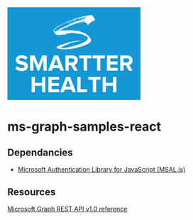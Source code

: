 <img src="smartterhealth.png" width="300" />

# ms-graph-samples-react

## Dependancies

* [Microsoft Authentication Library for JavaScript (MSAL.js)](https://www.npmjs.com/package/msal) 

## Resources
[Microsoft Graph REST API v1.0 reference](https://docs.microsoft.com/en-us/graph/api/overview?view=graph-rest-1.0) 